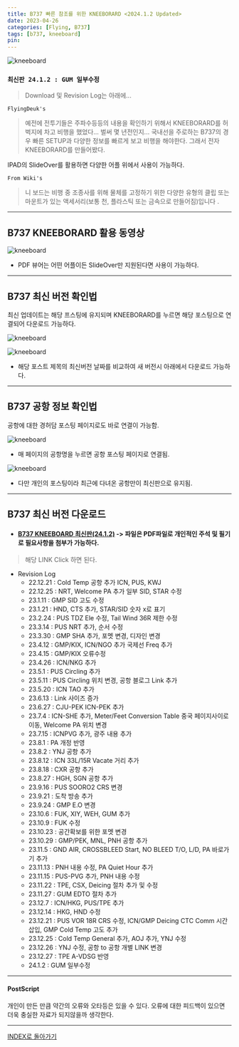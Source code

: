 ```yaml
---
title: B737 빠른 참조를 위한 KNEEBORARD <2024.1.2 Updated>
date: 2023-04-26
categories: [Flying, B737]
tags: [b737, kneeboard]
pin:
---
```


![kneeboard](/img/flying/b737/kneeboard.jpg)

### `최신판 24.1.2 : GUM 일부수정`
> Download 및 Revision Log는 아래에...



`FlyingDeuk's`
> 예전에 전투기들은 주파수등등의 내용을 확인하기 위해서 KNEEBORARD를 허벅지에 차고 비행을 했었다... 벌써 몇 년전인지... 국내선을 주로하는 B737의 경우 빠른 SETUP과 다양한 정보를 빠르게 보고 비행을 해야한다. 그래서 전자 KNEEBORARD를 만들어봤다.

IPAD의 SlideOver를 활용하면 다양한 어플 위에서 사용이 가능하다.

`From Wiki's`
> 니 보드는 비행 중 조종사를 위해 물체를 고정하기 위한 다양한 유형의 클립 또는 마운트가 있는 액세서리(보통 천, 플라스틱 또는 금속으로 만들어짐)입니다 .

------------

## B737 KNEEBORARD 활용 동영상
![kneeboard](/img/flying/b737/kneeboard.gif)
- PDF 뷰어는 어떤 어플이든 SlideOver만 지원된다면 사용이 가능하다.

-----------

## B737 최신 버전 확인법
최신 업데이트는 해당 프스팅에 유지되며 KNEEBORARD를 누르면 해당 포스팅으로 연결되어 다운로드 가능하다.

![kneeboard](/img/flying/b737/knee3.jpg)

![kneeboard](/img/flying/b737/knee4.jpg)
- 해당 포스트 제목의 최신버전 날짜를 비교하여 새 버전시 아래에서 다운로드 가능하다. 

---------------

## B737 공항 정보 확인법
공항에 대한 경허담 포스팅 페이지로도 바로 연결이 가능함. 

![kneeboard](/img/flying/b737/knee1.jpg)
- 매 페이지의 공항명을 누르면 공항 포스팅 페이지로 연결됨. 

![kneeboard](/img/flying/b737/knee2.jpg)
- 다만 개인의 포스팅이라 최근에 다녀온 공항만이 최신판으로 유지됨. 


--------

## B737 최신 버전 다운로드
- #### [B737 KNEEBOARD 최신판(24.1.2)](/img/flying/b737/Kneeboard.pdf) -> 파일은 PDF파일로 개인적인 주석 및 필기로 필요사항을 첨부가 가능하다. 

> 해당 LINK Click 하면 된다.

- Revision Log
  - 22.12.21 : Cold Temp 공항 추가 ICN, PUS, KWJ
  - 22.12.25 : NRT, Welcome PA 추가 일부 SID, STAR 수정
  - 23.1.11 : GMP SID 고도 수정
  - 23.1.21 : HND, CTS 추가, STAR/SID 숫자 x로 표기
  - 23.2.24 : PUS TDZ Ele 수정, Tail Wind 36R 제한 수정
  - 23.3.14 : PUS NRT 추가, 순서 수정
  - 23.3.30 : GMP SHA 추가, 포멧 변경, 디자인 변경
  - 23.4.12 : GMP/KIX, ICN/NGO 추가 국제선 Freq 추가
  - 23.4.15 : GMP/KIX 오류수정
  - 23.4.26 : ICN/NKG 추가
  - 23.5.1 : PUS Circling 추가
  - 23.5.11 : PUS Circling 위치 변경, 공항 블로그 Link 추가
  - 23.5.20 : ICN TAO 추가 
  - 23.6.13 : Link 사이즈 증가 
  - 23.6.27 : CJU-PEK ICN-PEK 추가
  - 23.7.4 : ICN-SHE 추가, Meter/Feet Conversion Table 중국 페이지사이로 이동, Welcome PA 위치 변경
  - 23.7.15 : ICNPVG 추가, 광주 내용 추가
  - 23.8.1 : PA 개정 반영
  - 23.8.2 : YNJ 공항 추가
  - 23.8.12 : ICN 33L/15R Vacate 거리 추가
  - 23.8.18 : CXR 공항 추가
  - 23.8.27 : HGH, SGN 공항 추가
  - 23.9.16 : PUS SOORO2 CRS 변경
  - 23.9.21 : 도착 방송 추가
  - 23.9.24 : GMP E.O 변경
  - 23.10.6 : FUK, XIY, WEH, GUM 추가 
  - 23.10.9 : FUK 수정
  - 23.10.23 : 공간확보를 위한 포멧 변경
  - 23.10.29 : GMP/PEK, MNL, PNH 공항 추가
  - 23.11.5 : GND AIR, CROSSBLEED Start, NO BLEED T/O, L/D, PA 바로가기 추가
  - 23.11.13 : PNH 내용 수정, PA Quiet Hour 추가
  - 23.11.15 : PUS-PVG 추가, PNH 내용 수정
  - 23.11.22 : TPE, CSX, Deicing 절차 추가 및 수정
  - 23.11.27 : GUM EDTO 절차 추가
  - 23.12.7 : ICN/HKG, PUS/TPE 추가
  - 23.12.14 : HKG, HND 수정
  - 23.12.21 : PUS VOR 18R CRS 수정, ICN/GMP Deicing CTC Comm 시간 삽입, GMP Cold Temp 고도 추가
  - 23.12.25 : Cold Temp General 추가, AOJ 추가, YNJ 수정
  - 23.12.26 : YNJ 수정, 공항 to 공항 개별 LINK 변경
  - 23.12.27 : TPE A-VDSG 반영
  - 24.1.2 : GUM 일부수정
  
-------


#### PostScript
개인이 만든 만큼 약간의 오류와 오타등은 있을 수 있다. 오류에 대한 피드백이 있으면 더욱 충실한 자료가 되지않을까 생각한다.

-------

[INDEX로 돌아가기](/categories/b737/)
